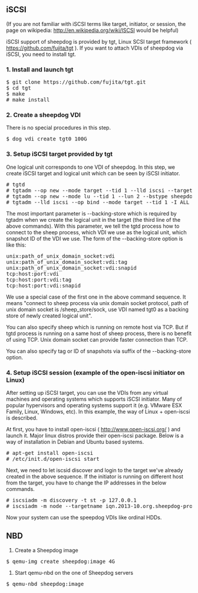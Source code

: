
## iSCSI

(If you are not familiar with iSCSI terms like target, initiator, or session, the page on wikipedia: http://en.wikipedia.org/wiki/ISCSI would be helpful)

iSCSI support of sheepdog is provided by tgt, Linux SCSI target framework ( https://github.com/fujita/tgt ). If you want to attach VDIs of sheepdog via iSCSI, you need to install tgt.

### 1. Install and launch tgt

<pre>
$ git clone https://github.com/fujita/tgt.git
$ cd tgt
$ make
# make install
</pre>


### 2. Create a sheepdog VDI

There is no special procedures in this step.
<pre>
$ dog vdi create tgt0 100G
</pre>


### 3. Setup iSCSI target provided by tgt

One logical unit corresponds to one VDI of sheepdog. In this step, we create iSCSI target and logical unit which can be seen by iSCSI initiator.

<pre>
# tgtd
# tgtadm --op new --mode target --tid 1 --lld iscsi --targetname iqn.2013-10.org.sheepdog-project
# tgtadm --op new --mode lu --tid 1 --lun 2 --bstype sheepdog --backing-store unix:/sheep_store/sock:tgt0
# tgtadm --lld iscsi --op bind --mode target --tid 1 -I ALL
</pre>

The most important parameter is --backing-store which is required by tgtadm when we create the logical unit in the target (the third line of the above commands). With this parameter, we tell the tgtd process how to connect to the sheep process, which VDI we use as the logical unit, which snapshot ID of the VDI we use.
The form of the --backing-store option is like this:

<pre>
unix:path_of_unix_domain_socket:vdi
unix:path_of_unix_domain_socket:vdi:tag
unix:path_of_unix_domain_socket:vdi:snapid
tcp:host:port:vdi
tcp:host:port:vdi:tag
tcp:host:port:vdi:snapid
</pre>

We use a special case of the first one in the above command sequence. It means "connect to sheep process via unix domain socket protocol, path of unix domain socket is /sheep_store/sock, use VDI named tgt0 as a backing store of newly created logical unit".

You can also specify sheep which is running on remote host via TCP. But if tgtd process is running on a same host of sheep process, there is no benefit of using TCP. Unix domain socket can provide faster connection than TCP.

You can also specify tag or ID of snapshots via suffix of the --backing-store option.

### 4. Setup iSCSI session (example of the open-iscsi initiator on Linux)

After setting up iSCSI target, you can use the VDIs from any virtual machines and operating systems which supports iSCSI initiator. Many of popular hypervisors and operating systems support it (e.g. VMware ESX Family, Linux, Windows, etc). In this example, the way of Linux + open-iscsi is described.

At first, you have to install open-iscsi ( http://www.open-iscsi.org/ ) and launch it. Major linux distros provide their open-iscsi package. Below is a way of installation in Debian and Ubuntu based systems.
<pre>
# apt-get install open-iscsi
# /etc/init.d/open-iscsi start
</pre>

Next, we need to let iscsid discover and login to the target we've already created in the above sequence. If the initiator is running on different host from the target, you have to change the IP addresses in the below commands.

<pre>
# iscsiadm -m discovery -t st -p 127.0.0.1
# iscsiadm -m node --targetname iqn.2013-10.org.sheepdog-project --portal 127.0.0.1:3260 --login
</pre>

Now your system can use the speepdog VDIs like ordinal HDDs.

## NBD
1. Create a Sheepdog image
<pre>
$ qemu-img create sheepdog:image 4G
</pre>

1. Start qemu-nbd on the one of Sheepdog servers
<pre>
$ qemu-nbd sheepdog:image
</pre>